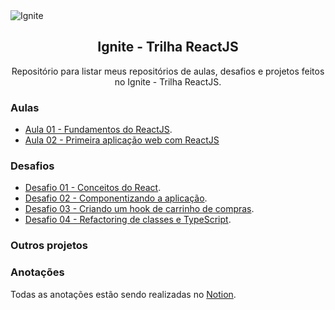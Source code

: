 <img alt="Ignite" src="https://i.imgur.com/eCVyxxy.png">
<h2 align="center">
  Ignite - Trilha ReactJS
</h2>
<p align="center">
Repositório para listar meus repositórios de aulas, desafios e projetos feitos no Ignite - Trilha ReactJS.
</p>

### Aulas

- [Aula 01 - Fundamentos do ReactJS](https://github.com/matheuslanduci/aula01-trilha-react).
- [Aula 02 - Primeira aplicação web com ReactJS](https://github.com/matheuslanduci/aula02-trilha-react)

### Desafios

- [Desafio 01 - Conceitos do React](https://github.com/matheuslanduci/desafio01-trilha-react).
- [Desafio 02 - Componentizando a aplicação](https://github.com/matheuslanduci/desafio02-trilha-react).
- [Desafio 03 - Criando um hook de carrinho de compras](https://github.com/matheuslanduci/desafio03-trilha-react).
- [Desafio 04 - Refactoring de classes e TypeScript](https://github.com/matheuslanduci/desafio04-trilha-react).

### Outros projetos

### Anotações
Todas as anotações estão sendo realizadas no [Notion](https://www.notion.so/Ignite-7e09c1f1455a4191bc52b908232859bd).
